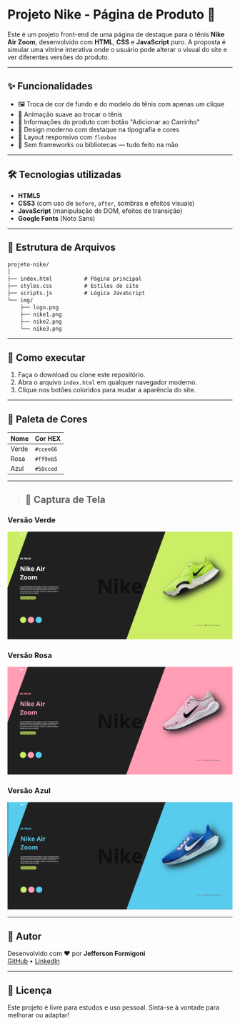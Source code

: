# Projeto Nike - Página de Produto 👟

Este é um projeto front-end de uma página de destaque para o tênis **Nike Air Zoom**, desenvolvido com **HTML**, **CSS** e **JavaScript** puro. A proposta é simular uma vitrine interativa onde o usuário pode alterar o visual do site e ver diferentes versões do produto.

---

## ✨ Funcionalidades

- 🖼️ Troca de cor de fundo e do modelo do tênis com apenas um clique
- 🔁 Animação suave ao trocar o tênis
- 💬 Informações do produto com botão "Adicionar ao Carrinho"
- 🎨 Design moderno com destaque na tipografia e cores
- 📱 Layout responsivo com `flexbox`
- 🧠 Sem frameworks ou bibliotecas — tudo feito na mão

---

## 🛠️ Tecnologias utilizadas

- **HTML5**  
- **CSS3** (com uso de `before`, `after`, sombras e efeitos visuais)  
- **JavaScript** (manipulação de DOM, efeitos de transição)  
- **Google Fonts** (Noto Sans)

---

## 📂 Estrutura de Arquivos

```
projeto-nike/
│
├── index.html          # Página principal
├── styles.css          # Estilos do site
├── scripts.js          # Lógica JavaScript
└── img/
    ├── logo.png
    ├── nike1.png
    ├── nike2.png
    └── nike3.png
```

---

## 🚀 Como executar

1. Faça o download ou clone este repositório.
2. Abra o arquivo `index.html` em qualquer navegador moderno.
3. Clique nos botões coloridos para mudar a aparência do site.

---

## 🎨 Paleta de Cores

| Nome  | Cor HEX     |
|-------|-------------|
| Verde | `#ccee66`   |
| Rosa  | `#ff9eb5`   |
| Azul  | `#58cced`   |

---

> ## 📸 Captura de Tela

### Versão Verde
![Versão Verde](./img/screenshot1.png)

### Versão Rosa
![Versão Rosa](./img/screenshot2.png)

### Versão Azul
![Versão Azul](./img/screenshot3.png)

---

## 👤 Autor

Desenvolvido com ❤️ por **Jefferson Formigoni**  
[GitHub](https://github.com/seuusuario) • [LinkedIn](https://linkedin.com/in/seuperfil)

---

## 📄 Licença

Este projeto é livre para estudos e uso pessoal. Sinta-se à vontade para melhorar ou adaptar!